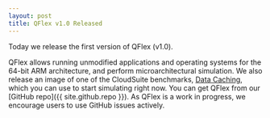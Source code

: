 ```yaml
---
layout: post
title: QFlex v1.0 Released
---
```


Today we release the first version of QFlex (v1.0).

<!--more-->

QFlex allows running unmodified applications and operating systems for the 64-bit ARM architecture, and perform microarchitectural simulation. We also release an image of one of the CloudSuite benchmarks, [Data Caching][csdc], which you can use to start simulating right now. You can get QFlex from our [GitHub repo]({{ site.github.repo }}). As QFlex is a work in progress, we encourage users to use GitHub issues actively.

[csdc]: http://cloudsuite.ch/datacaching/

